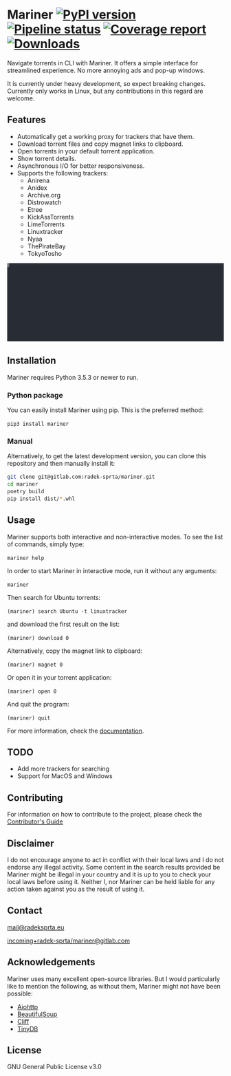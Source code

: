 # Mariner [![PyPI version](https://badge.fury.io/py/mariner.svg)](https://badge.fury.io/py/mariner) [![Pipeline status](https://gitlab.com/radek-sprta/mariner/badges/master/pipeline.svg)](https://gitlab.com/radek-sprta/mariner/commits/master) [![Coverage report](https://gitlab.com/radek-sprta/mariner/badges/master/coverage.svg)](https://gitlab.com/radek-sprta/mariner/commits/master) [![Downloads](http://pepy.tech/badge/mariner)](http://pepy.tech/project/mariner)

Navigate torrents in CLI with Mariner. It offers a simple interface for streamlined experience. No more annoying ads and pop-up windows.

It is currently under heavy development, so expect breaking changes. Currently only works in Linux, but any contributions in this regard are welcome.

## Features

- Automatically get a working proxy for trackers that have them.
- Download torrent files and copy magnet links to clipboard.
- Open torrents in your default torrent application.
- Show torrent details.
- Asynchronous I/O for better responsiveness.
- Supports the following trackers:
  - Anirena
  - Anidex
  - Archive.org
  - Distrowatch
  - Etree
  - KickAssTorrents
  - LimeTorrents
  - Linuxtracker
  - Nyaa
  - ThePirateBay
  - TokyoTosho

![Mariner demonstration](docs/assets/mariner.svg)

## Installation

Mariner requires Python 3.5.3 or newer to run.

### Python package

You can easily install Mariner using pip. This is the preferred method:

`pip3 install mariner`

### Manual

Alternatively, to get the latest development version, you can clone this repository and then manually install it:

``` bash
git clone git@gitlab.com:radek-sprta/mariner.git
cd mariner
poetry build
pip install dist/*.whl
```

## Usage

Mariner supports both interactive and non-interactive modes. To see the list of commands, simply type:

`mariner help`

In order to start Mariner in interactive mode, run it without any arguments:

`mariner`

Then search for Ubuntu torrents:

`(mariner) search Ubuntu -t linuxtracker`

and download the first result on the list:

`(mariner) download 0`

Alternatively, copy the magnet link to clipboard:

`(mariner) magnet 0`

Or open it in your torrent application:

`(mariner) open 0`

And quit the program:

`(mariner) quit`

For more information, check the [documentation][documentation].

## TODO

- Add more trackers for searching
- Support for MacOS and Windows

## Contributing

For information on how to contribute to the project, please check the [Contributor's Guide][contributing]

## Disclaimer

I do not encourage anyone to act in conflict with their local laws and I do not endorse any illegal activity. Some content in the search results provided be Mariner might be illegal in your country and it is up to you to check your local laws before using it. Neither I, nor Mariner can be held liable for any action taken against you as the result of using it.

## Contact

[mail@radeksprta.eu](mailto:mail@radeksprta.eu)

[incoming+radek-sprta/mariner@gitlab.com](incoming+radek-sprta/mariner@gitlab.com)

## Acknowledgements

Mariner uses many excellent open-source libraries. But I would particularly like to mention the following, as without them, Mariner might not have been possible:

- [Aiohttp](https://github.com/aio-libs/aiohttp)
- [BeautifulSoup](https://www.crummy.com/software/BeautifulSoup/)
- [Cliff](https://github.com/openstack/cliff/tree/master/cliff)
- [TinyDB](https://github.com/msiemens/tinydb)

## License

GNU General Public License v3.0

[contributing]: https://gitlab.com/radek-sprta/mariner/blob/master/CONTRIBUTING.md
[documentation]: https://radek-sprta.gitlab.io/mariner

